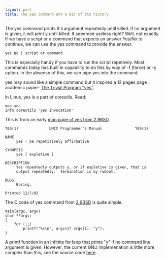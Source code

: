 ```yaml
---
layout: post
title: The yes command and a bit of its history
---
```


The yes command prints it's argument repeatedly until killed. If no argument is given, it will print y until killed.
It seeemed useless right? Well, not exactly. If we have a script or a command that expects an answer Yes/No to continue, we can use the yes command to provide the answer.

    yes No | script or command

This is especially handy if you have to run the script repetively. Most commands today has  built in capability to do this by way of -f (force) or -y  option. In the absense of this, we can  pipe yes into the command.

yes may sound like a simple command but it  inspired a 12 pages page academic paper- [The Trivial Program "yes"](http://nickm.com/trope_tank/TROPE-12-01.pdf). 

In Linux, yes is a part of coreutils. Read:

    man yes
    info coreutils 'yes invocation'


This is from an early [man page of yes from 2.9BSD](http://minnie.tuhs.org/cgi-bin/utree.pl?file=2.11BSD/man/cat1/yes.).

    YES(1)              UNIX Programmer's Manual               YES(1)
    
    NAME
         yes - be repetitively affirmative
    
    SYNOPSIS
         yes [ expletive ]
    
    DESCRIPTION
         Yes repeatedly outputs y, or if expletive is given, that is
         output repeatedly.  Termination is by rubout.
    
    BUGS
         Boring.
    
    Printed 12/7/82

The C code of yes command from [2.9BSD](http://minnie.tuhs.org/cgi-bin/utree.pl?file=2.9BSD/usr/src/cmd/yes.c) is quite simple.

    main(argc, argv)
    char **argv;
    {
    	for (;;)
    		printf("%s\n", argc>1? argv[1]: "y");
    }
    
A printf function in an infinite for loop that prints "y" if no command line argument is given. However, the current GNU implemenation is little more complex than this, see the source code [here]((http://nickm.com/trope_tank/TROPE-12-01.pdf)).
